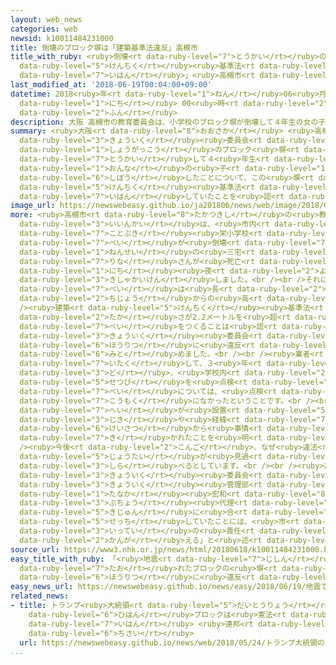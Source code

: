 ```yaml
---
layout: web_news
categories: web
newsid: k10011484231000
title: 倒壊のブロック塀は「建築基準法違反」高槻市
title_with_ruby: <ruby>倒壊<rt data-ruby-level="7">とうかい</rt></ruby>のブロック<ruby>塀<rt data-ruby-level="7">べい</rt></ruby>は「<ruby>建築<rt
  data-ruby-level="5">けんちく</rt></ruby><ruby>基準法<rt data-ruby-level="5">きじゅんほう</rt></ruby><ruby>違反<rt
  data-ruby-level="7">いはん</rt></ruby>」<ruby>高槻市<rt data-ruby-level="8">たかつきし</rt></ruby>
last_modified_at: '2018-06-19T00:04:00+09:00'
datetime: 2018<ruby>年<rt data-ruby-level="1">ねん</rt></ruby>06<ruby>月<rt data-ruby-level="1">がつ</rt></ruby>19<ruby>日<rt
  data-ruby-level="1">にち</rt></ruby> 00<ruby>時<rt data-ruby-level="2">じ</rt></ruby>04<ruby>分<rt
  data-ruby-level="2">ふん</rt></ruby>
description: 大阪 高槻市の教育委員会は、小学校のブロック塀が倒壊して４年生の女の子が死亡したことについて、この塀が建築基準法に違反していたことを認めました。
summary: <ruby>大阪<rt data-ruby-level="8">おおさか</rt></ruby> <ruby>高槻市<rt data-ruby-level="8">たかつきし</rt></ruby>の<ruby>教育<rt
  data-ruby-level="3">きょういく</rt></ruby><ruby>委員会<rt data-ruby-level="3">いいんかい</rt></ruby>は、<ruby>小学校<rt
  data-ruby-level="1">しょうがっこう</rt></ruby>のブロック<ruby>塀<rt data-ruby-level="7">べい</rt></ruby>が<ruby>倒壊<rt
  data-ruby-level="7">とうかい</rt></ruby>して４<ruby>年生<rt data-ruby-level="1">ねんせい</rt></ruby>の<ruby>女<rt
  data-ruby-level="1">おんな</rt></ruby>の<ruby>子<rt data-ruby-level="1">こ</rt></ruby>が<ruby>死亡<rt
  data-ruby-level="6">しぼう</rt></ruby>したことについて、この<ruby>塀<rt data-ruby-level="7">へい</rt></ruby>が<ruby>建築<rt
  data-ruby-level="5">けんちく</rt></ruby><ruby>基準法<rt data-ruby-level="5">きじゅんほう</rt></ruby>に<ruby>違反<rt
  data-ruby-level="7">いはん</rt></ruby>していたことを<ruby>認<rt data-ruby-level="6">みと</rt></ruby>めました。
image_url: https://newswebeasy.github.io/ja201806/news/web/image/2018/06/18/K10011484231_1806182156_1806182156_01_02.jpg
more: <ruby>高槻市<rt data-ruby-level="8">たかつきし</rt></ruby>の<ruby>教育<rt data-ruby-level="3">きょういく</rt></ruby><ruby>委員会<rt
  data-ruby-level="3">いいんかい</rt></ruby>は、<ruby>市内<rt data-ruby-level="2">しない</rt></ruby>の<ruby>寿<rt
  data-ruby-level="7">ことぶき</rt></ruby><ruby>栄小学校<rt data-ruby-level="8">さかえしょうがっこう</rt></ruby>でプールのブロック<ruby>塀<rt
  data-ruby-level="7">べい</rt></ruby>が<ruby>倒壊<rt data-ruby-level="7">とうかい</rt></ruby>し、４<ruby>年生<rt
  data-ruby-level="1">ねんせい</rt></ruby>の<ruby>三宅<rt data-ruby-level="8">みやけ</rt></ruby><ruby>璃奈<rt
  data-ruby-level="7">りな</rt></ruby>さんが<ruby>死亡<rt data-ruby-level="6">しぼう</rt></ruby>したことについて、18<ruby>日<rt
  data-ruby-level="1">にち</rt></ruby><ruby>夜<rt data-ruby-level="2">よる</rt></ruby>、<ruby>記者会見<rt
  data-ruby-level="3">きしゃかいけん</rt></ruby>しました。<br /><br />それによりますと、ブロック<ruby>塀<rt
  data-ruby-level="7">べい</rt></ruby>は<ruby>長<rt data-ruby-level="2">なが</rt></ruby>さ40メートルで、<ruby>地上<rt
  data-ruby-level="2">ちじょう</rt></ruby>からの<ruby>高<rt data-ruby-level="2">たか</rt></ruby>さが3.5メートルだったということです。<br
  /><ruby>建築<rt data-ruby-level="5">けんちく</rt></ruby><ruby>基準法<rt data-ruby-level="5">きじゅんほう</rt></ruby>では、<ruby>高<rt
  data-ruby-level="2">たか</rt></ruby>さが2.2メートルを<ruby>超<rt data-ruby-level="7">こ</rt></ruby>すブロック<ruby>塀<rt
  data-ruby-level="7">べい</rt></ruby>をつくることは<ruby>認<rt data-ruby-level="6">みと</rt></ruby>められておらず、<ruby>教育<rt
  data-ruby-level="3">きょういく</rt></ruby><ruby>委員会<rt data-ruby-level="3">いいんかい</rt></ruby>は、<ruby>法律<rt
  data-ruby-level="6">ほうりつ</rt></ruby>に<ruby>違反<rt data-ruby-level="7">いはん</rt></ruby>していたことを<ruby>認<rt
  data-ruby-level="6">みと</rt></ruby>めました。<br /><br /><ruby>業者<rt data-ruby-level="3">ぎょうしゃ</rt></ruby>に<ruby>委託<rt
  data-ruby-level="7">いたく</rt></ruby>して、３<ruby>年<rt data-ruby-level="3">ねん</rt></ruby>に１<ruby>度<rt
  data-ruby-level="3">ど</rt></ruby>、<ruby>学校内<rt data-ruby-level="2">がっこうない</rt></ruby>の<ruby>設備<rt
  data-ruby-level="5">せつび</rt></ruby>を<ruby>点検<rt data-ruby-level="5">てんけん</rt></ruby>していましたが、ブロック<ruby>塀<rt
  data-ruby-level="7">べい</rt></ruby>については、<ruby>点検<rt data-ruby-level="5">てんけん</rt></ruby>の<ruby>項目<rt
  data-ruby-level="7">こうもく</rt></ruby>になかったということです。<br /><br />また、<ruby>学校<rt data-ruby-level="1">がっこう</rt></ruby>が、この<ruby>塀<rt
  data-ruby-level="7">へい</rt></ruby>が<ruby>設置<rt data-ruby-level="5">せっち</rt></ruby>された<ruby>時期<rt
  data-ruby-level="3">じき</rt></ruby>や<ruby>経緯<rt data-ruby-level="7">けいい</rt></ruby>について、<ruby>警察<rt
  data-ruby-level="6">けいさつ</rt></ruby>から<ruby>事情<rt data-ruby-level="5">じじょう</rt></ruby>を<ruby>聴<rt
  data-ruby-level="7">き</rt></ruby>かれたことを<ruby>明<rt data-ruby-level="2">あき</rt></ruby>らかにしました。<br
  /><ruby>今後<rt data-ruby-level="2">こんご</rt></ruby>、なぜ<ruby>違法<rt data-ruby-level="7">いほう</rt></ruby>な<ruby>状態<rt
  data-ruby-level="5">じょうたい</rt></ruby>が<ruby>見過<rt data-ruby-level="5">みす</rt></ruby>ごされてきたか<ruby>調<rt
  data-ruby-level="3">しら</rt></ruby>べるとしています。<br /><br /><ruby>高槻市<rt data-ruby-level="8">たかつきし</rt></ruby><ruby>教育<rt
  data-ruby-level="3">きょういく</rt></ruby><ruby>委員会<rt data-ruby-level="3">いいんかい</rt></ruby><ruby>教育<rt
  data-ruby-level="3">きょういく</rt></ruby><ruby>管理部<rt data-ruby-level="4">かんりぶ</rt></ruby>の<ruby>田中<rt
  data-ruby-level="1">たなか</rt></ruby><ruby>宏和<rt data-ruby-level="8">ひろかず</rt></ruby><ruby>部長<rt
  data-ruby-level="3">ぶちょう</rt></ruby><ruby>代理<rt data-ruby-level="3">だいり</rt></ruby>は「<ruby>基準<rt
  data-ruby-level="5">きじゅん</rt></ruby>に<ruby>合<rt data-ruby-level="2">あ</rt></ruby>わないものを<ruby>設置<rt
  data-ruby-level="5">せっち</rt></ruby>していたことには、<ruby>市<rt data-ruby-level="2">し</rt></ruby>に<ruby>一定<rt
  data-ruby-level="3">いってい</rt></ruby>の<ruby>責任<rt data-ruby-level="5">せきにん</rt></ruby>があると<ruby>考<rt
  data-ruby-level="2">かんが</rt></ruby>える」と<ruby>述<rt data-ruby-level="5">の</rt></ruby>べました。
source_url: https://www3.nhk.or.jp/news/html/20180618/k10011484231000.html
easy_title_with_ruby: 「<ruby>地震<rt data-ruby-level="7">じしん</rt></ruby>で<ruby>倒<rt
  data-ruby-level="7">たお</rt></ruby>れたブロックの<ruby>塀<rt data-ruby-level="7">へい</rt></ruby>は<ruby>法律<rt
  data-ruby-level="6">ほうりつ</rt></ruby>に<ruby>違反<rt data-ruby-level="7">いはん</rt></ruby>していた」
easy_news_url: https://newswebeasy.github.io/news/easy/2018/06/19/地震で倒れたブロックの塀は法律に違反していた
related_news:
- title: トランプ<ruby>大統領<rt data-ruby-level="5">だいとうりょう</rt></ruby>のツイッター <ruby>批判<rt
    data-ruby-level="6">ひはん</rt></ruby>ブロックは<ruby>憲法<rt data-ruby-level="6">けんぽう</rt></ruby><ruby>違反<rt
    data-ruby-level="7">いはん</rt></ruby> <ruby>連邦<rt data-ruby-level="7">れんぽう</rt></ruby><ruby>地裁<rt
    data-ruby-level="6">ちさい</rt></ruby>
  url: https://newswebeasy.github.io/news/web/2018/05/24/トランプ大統領のツイッター-批判ブロックは憲法違反-連邦地裁
...
```

